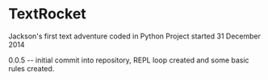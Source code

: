 TextRocket
==========

Jackson's first text adventure coded in Python
Project started 31 December 2014

0.0.5 -- initial commit into repository, REPL loop created and some basic rules created.
